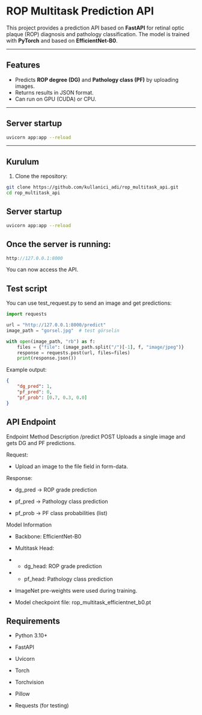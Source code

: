 # ROP Multitask Prediction API

This project provides a prediction API based on **FastAPI** for retinal optic plaque (ROP) diagnosis and pathology classification. The model is trained with **PyTorch** and based on **EfficientNet-B0**.

---

## Features

- Predicts **ROP degree (DG)** and **Pathology class (PF)** by uploading images.
- Returns results in JSON format.
- Can run on GPU (CUDA) or CPU.

---

## Server startup

```bash
uvicorn app:app --reload
```

---

## Kurulum

1. Clone the repository:

```bash
git clone https://github.com/kullanici_adi/rop_multitask_api.git
cd rop_multitask_api
```
## Server startup

```bash
uvicorn app:app --reload
```
## Once the server is running:

```cpp
http://127.0.0.1:8000
```
You can now access the API.

## Test script

You can use test_request.py to send an image and get predictions:
```python
import requests

url = "http://127.0.0.1:8000/predict"
image_path = "gorsel.jpg"  # test görselin

with open(image_path, "rb") as f:
    files = {"file": (image_path.split("/")[-1], f, "image/jpeg")}
    response = requests.post(url, files=files)
    print(response.json())
```
Example output:
```json
{
    "dg_pred": 1,
    "pf_pred": 0,
    "pf_prob": [0.7, 0.3, 0.0]
}
```

## API Endpoint
Endpoint Method Description
/predict POST Uploads a single image and gets DG and PF predictions.

Request:

- Upload an image to the file field in form-data.

Response:

- dg_pred → ROP grade prediction

- pf_pred → Pathology class prediction

- pf_prob → PF class probabilities (list)

Model Information

- Backbone: EfficientNet-B0

- Multitask Head:

- - dg_head: ROP grade prediction

- - pf_head: Pathology class prediction

- ImageNet pre-weights were used during training.

- Model checkpoint file: rop_multitask_efficientnet_b0.pt

## Requirements

- Python 3.10+

- FastAPI

- Uvicorn

- Torch

- Torchvision

- Pillow

- Requests (for testing)
